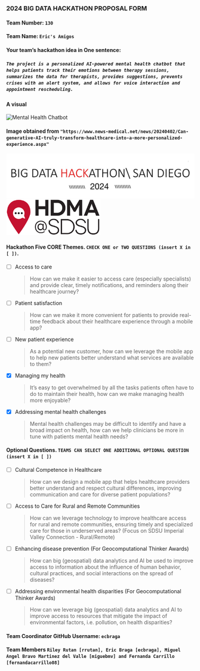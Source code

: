 ### 2024 BIG DATA HACKATHON PROPOSAL FORM

#### Team Number: `130`

#### Team Name: `Eric's Amigos`

#### Your team’s hackathon idea in One sentence:

##### `The project is a personalized AI-powered mental health chatbot that helps patients track their emotions between therapy sessions, summarizes the data for therapists, provides suggestions, prevents crises with an alert system, and allows for voice interaction and appointment rescheduling.`

#### A visual

![Mental Health Chatbot](https://d2jx2rerrg6sh3.cloudfront.net/image-handler/ts/20240402053244/ri/750/src/images/news/ImageForNews_776106_17120503566014388.jpg)

#### Image obtained from `"https://www.news-medical.net/news/20240402/Can-generative-AI-truly-transform-healthcare-into-a-more-personalized-experience.aspx"`

![bigdatahackathon4sd](https://github.com/BigDataForSanDiego/bigdataforsandiego.github.io/blob/main/templates/img/bigdatahackathon_sd_2024.png?raw=true "Big Data Hackathon for San Diego 2024")
<img height="10%" width="50%" alt="HDMA" src="https://github.com/BigDataForSanDiego/bigdataforsandiego.github.io/blob/main/templates/img/hdma2.png?raw=true">

<!--
#### Theme: Enhancing Healthcare’s Digital Front Door
#### - Digital solutions to help increase access, manage health, and improve patient satisfaction along the healthcare journey -
-->

#### Hackathon Five CORE Themes. `CHECK ONE or TWO QUESTIONS (insert X in [ ])`.

- [ ] Access to care
  > How can we make it easier to access care (especially specialists) and provide clear, timely notifications, and reminders along their healthcare journey?
- [ ] Patient satisfaction
  > How can we make it more convenient for patients to provide real-time feedback about their healthcare experience through a mobile app?
- [ ] New patient experience
  > As a potential new customer, how can we leverage the mobile app to help new patients better understand what services are available to them?
- [x] Managing my health
  > It’s easy to get overwhelmed by all the tasks patients often have to do to maintain their health, how can we make managing health more enjoyable?
- [x] Addressing mental health challenges
  > Mental health challenges may be difficult to identify and have a broad impact on health, how can we help clinicians be more in tune with patients mental health needs?

#### Optional Questions. `TEAMS CAN SELECT ONE ADDITIONAL OPTIONAL QUESTION (insert X in [ ])`

- [ ] Cultural Competence in Healthcare
  > How can we design a mobile app that helps healthcare providers better understand and respect cultural differences, improving communication and care for diverse patient populations?
- [ ] Access to Care for Rural and Remote Communities
  > How can we leverage technology to improve healthcare access for rural and remote communities, ensuring timely and specialized care for those in underserved areas? (Focus on SDSU Imperial Valley Connection - Rural/Remote)
- [ ] Enhancing disease prevention (For Geocomputational Thinker Awards)
  > How can big (geospatial) data analytics and AI be used to improve access to information about the influence of human behavior, cultural practices, and social interactions on the spread of diseases?
- [ ] Addressing environmental health disparities (For Geocomputational Thinker Awards)
  > How can we leverage big (geospatial) data analytics and AI to improve access to resources that mitigate the impact of environmental factors, i.e. pollution, on health disparities?

#### Team Coordinator GitHub Username: `ecbraga`

#### Team Members `Riley Rutan [rrutan], Eric Braga [ecbraga], Miguel Angel Bravo Martinez del Valle [miguebmv] and Fernanda Carrillo [fernandacarrillo08]`
